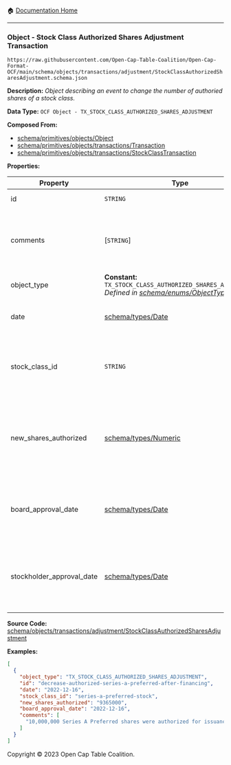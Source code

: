 :house: [Documentation Home](../../../../../README.md)

---

### Object - Stock Class Authorized Shares Adjustment Transaction

`https://raw.githubusercontent.com/Open-Cap-Table-Coalition/Open-Cap-Format-OCF/main/schema/objects/transactions/adjustment/StockClassAuthorizedSharesAdjustment.schema.json`

**Description:** _Object describing an event to change the number of authoried shares of a stock class._

**Data Type:** `OCF Object - TX_STOCK_CLASS_AUTHORIZED_SHARES_ADJUSTMENT`

**Composed From:**

- [schema/primitives/objects/Object](../../../primitives/objects/Object.md)
- [schema/primitives/objects/transactions/Transaction](../../../primitives/objects/transactions/Transaction.md)
- [schema/primitives/objects/transactions/StockClassTransaction](../../../primitives/objects/transactions/StockClassTransaction.md)

**Properties:**

| Property                  | Type                                                                                                                                 | Description                                                                                  | Required   |
| ------------------------- | ------------------------------------------------------------------------------------------------------------------------------------ | -------------------------------------------------------------------------------------------- | ---------- |
| id                        | `STRING`                                                                                                                             | Identifier for the object                                                                    | `REQUIRED` |
| comments                  | [`STRING`]                                                                                                                           | Unstructured text comments related to and stored for the object                              | -          |
| object_type               | **Constant:** `TX_STOCK_CLASS_AUTHORIZED_SHARES_ADJUSTMENT`</br>_Defined in [schema/enums/ObjectType](../../../enums/ObjectType.md)_ | Object type field                                                                            | `REQUIRED` |
| date                      | [schema/types/Date](../../../types/Date.md)                                                                                          | Date on which the transaction occurred                                                       | `REQUIRED` |
| stock_class_id            | `STRING`                                                                                                                             | Identifier of the StockClass object, a subject of this transaction                           | `REQUIRED` |
| new_shares_authorized     | [schema/types/Numeric](../../../types/Numeric.md)                                                                                    | The new number of shares authorized for this stock class as of the event of this transaction | `REQUIRED` |
| board_approval_date       | [schema/types/Date](../../../types/Date.md)                                                                                          | Date on which the board approved the change to the stock class                               | -          |
| stockholder_approval_date | [schema/types/Date](../../../types/Date.md)                                                                                          | This optional field tracks when the stockholders approved the change to the stock class.     | -          |

**Source Code:** [schema/objects/transactions/adjustment/StockClassAuthorizedSharesAdjustment](../../../../../../schema/objects/transactions/adjustment/StockClassAuthorizedSharesAdjustment.schema.json)

**Examples:**

```json
[
  {
    "object_type": "TX_STOCK_CLASS_AUTHORIZED_SHARES_ADJUSTMENT",
    "id": "decrease-authorized-series-a-preferred-after-financing",
    "date": "2022-12-16",
    "stock_class_id": "series-a-preferred-stock",
    "new_shares_authorized": "9365000",
    "board_approval_date": "2022-12-16",
    "comments": [
      "10,000,000 Series A Preferred shares were authorized for issuance and offered for sale, however only 9,365,000 were sold. Board authorized reduction in authorized shares to 9,365,000 shares."
    ]
  }
]
```

Copyright © 2023 Open Cap Table Coalition.

